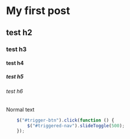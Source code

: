 # My first post

## test h2

### test h3

#### test h4

##### test h5

###### test h6

Normal text


```javascript
	$("#trigger-btn").click(function () {
		$("#triggered-nav").slideToggle(500);
	});
```